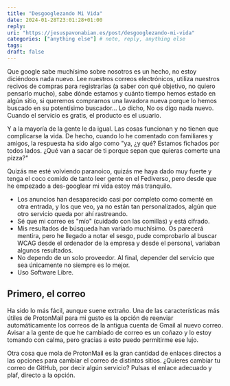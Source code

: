 ```yaml
---
title: "Desgooglezando Mi Vida"
date: 2024-01-28T23:01:28+01:00
reply:
uri: "https://jesuspavonabian.es/post/desgooglezando-mi-vida"
categories: ["anything else"] # note, reply, anything else
tags:
draft: false
---
```


Que google sabe muchísimo sobre nosotros es un hecho, no estoy diciéndoos nada nuevo. Lee nuestros correos electrónicos, utiliza nuestros recivos de compras para registrarlas (a saber con qué objetivo, no quiero pensarlo mucho), sabe dónde estamos y cuánto tiempo hemos estado en algún sitio, si queremos comprarnos una lavadora nueva porque lo hemos buscado en su potentísimo buscador... Lo dicho, No os digo nada nuevo. Cuando el servicio es gratis, el producto es el usuario.

Y a la mayoría de la gente le da igual. Las cosas funcionan y no tienen que complicarse la vida. De hecho, cuando lo he comentado con familiares y amigos, la respuesta ha sido algo como "ya, ¿y qué? Estamos fichados por todos lados. ¿Qué van a sacar de ti porque sepan que quieras comerte una pizza?"

Quizás me esté volviendo paranoico, quizás me haya dado muy fuerte y tenga el coco comido de tanto leer gente en el Fediverso, pero desde que he empezado a des-googlear mi vida estoy más tranquilo.

- Los anuncios han desaparecido casi por completo como comenté en otra entrada, y los que veo, ya no están tan personalizados, algún que otro servicio queda por ahí rastreando.
- Sé que mi correo es "mío" (cuidado con las comillas) y está cifrado.
- Mis resultados de búsqueda han variado muchísimo. Os parecerá mentira, pero he llegado a notar el sesgo, pude comprobarlo al buscar WCAG desde el ordenador de la empresa y desde el personal, variaban algunos resultados.
- No dependo de un solo proveedor. Al final, depender del servicio que sea únicamente no siempre es lo mejor.
- Uso Software Libre.

## Primero, el correo
Ha sido lo más fácil, aunque suene extraño. Una de las características más útiles de ProtonMail para mi gusto es la opción de reenviar automáticamente los correos de la antigua cuenta de Gmail al nuevo correo. Avisar a la gente de que he cambiado de correo es un coñazo y lo estoy tomando con calma, pero gracias a esto puedo permitirme ese lujo.

Otra cosa que mola de ProtonMail es la gran cantidad de enlaces directos a las opciones para cambiar el correo de distintos sitios. ¿Quieres cambiar tu correo de GitHub, por decir algún servicio? Pulsas el enlace adecuado y plaf, directo a la opción.

